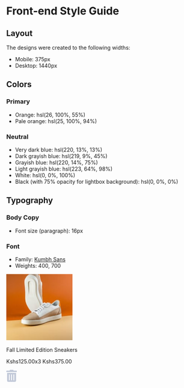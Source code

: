 # Front-end Style Guide

## Layout

The designs were created to the following widths:

- Mobile: 375px
- Desktop: 1440px

## Colors

### Primary

- Orange: hsl(26, 100%, 55%)
- Pale orange: hsl(25, 100%, 94%)

### Neutral

- Very dark blue: hsl(220, 13%, 13%)
- Dark grayish blue: hsl(219, 9%, 45%)
- Grayish blue: hsl(220, 14%, 75%)
- Light grayish blue: hsl(223, 64%, 98%)
- White: hsl(0, 0%, 100%)
- Black (with 75% opacity for lightbox background): hsl(0, 0%, 0%)

## Typography

### Body Copy

- Font size (paragraph): 16px

### Font

- Family: [Kumbh Sans](https://fonts.google.com/specimen/Kumbh+Sans)
- Weights: 400, 700


<div class="cart-list">
        <div class="cart-img">
          <img src="./images/image-product-1-thumbnail.jpg" alt="image1-thumbnail">
        </div>
        <div class="cart-total">
          <p class="cart-heading">Fall Limited Edition Sneakers</p>
          <p class="cart-pricing"><span class="cart-price">Kshs125.00</span>x<span class="cart-count">3</span> <span class="cart-total-price">Kshs375.00</span></p>
        </div>
        <div class="cart-delete">
          <img src="./images/icon-delete.svg" alt="delete">
        </div>
      </div>